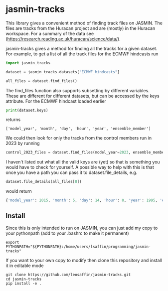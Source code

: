 # jasmin-tracks

This library gives a convenient method of finding track files on JASMIN. The files are
tracks from the Huracan project and are (mostly) in the Huracan workspace. For a summary
of the data see (https://research.reading.ac.uk/huracan/science/data/).

jasmin-tracks gives a method for finding all the tracks for a given dataset. For
example, to get a list of all the track files for the ECMWF hindcasts run
```python
import jasmin_tracks

dataset = jasmin_tracks.datasets["ECMWF_hindcasts"]

all_files = dataset.find_files()
```

The find_files function also supports subsetting by different variables. These are
different for different datasets, but can be accessed by the keys attribute. For the
ECMWF hindcast loaded earlier
```python
print(dataset.keys)
```
returns 
```
['model_year', 'month', 'day', 'hour', 'year', 'ensemble_member']
```
We could then look for only the tracks from the control members run in 2023 by running
```python
control_2023_files = dataset.find_files(model_year=2023, ensemble_member="CNTRL")
```
I haven't listed out what all the valid keys are (yet) so that is something you would
have to check for yourself. A possible way to help with this is that once you have a
path you can pass it to dataset.file_details, e.g.
```python
dataset.file_details(all_files[0])
```
would return
```python
{'model_year': 2015, 'month': 5, 'day': 14, 'hour': 0, 'year': 1995, 'ensemble_member': '1'}
```

## Install
Since this is only intended to run on JASMIN, you can just add my copy to your
pythonpath (add to your .bashrc to make it permanent)
```shell
export PYTHONPATH="${PYTHONPATH}:/home/users/lsaffin/programming/jasmin-tracks"
```
If you want to your own copy to modify then clone this repository and install it in
editable mode
```shell
git clone https://github.com/leosaffin/jasmin-tracks.git
cd jasmin-tracks
pip install -e .
```
